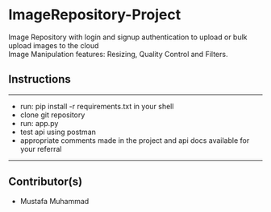 # ImageRepository-Project
Image Repository with login and signup authentication to upload or bulk upload images to the cloud
<br>
Image Manipulation features: Resizing, Quality Control and Filters.
<br>
## Instructions
---
- run: pip install -r requirements.txt in your shell
- clone git repository
- run: app.py
- test api using postman
- appropriate comments made in the project and api docs available for your referral
---

## Contributor(s)
- Mustafa Muhammad 
